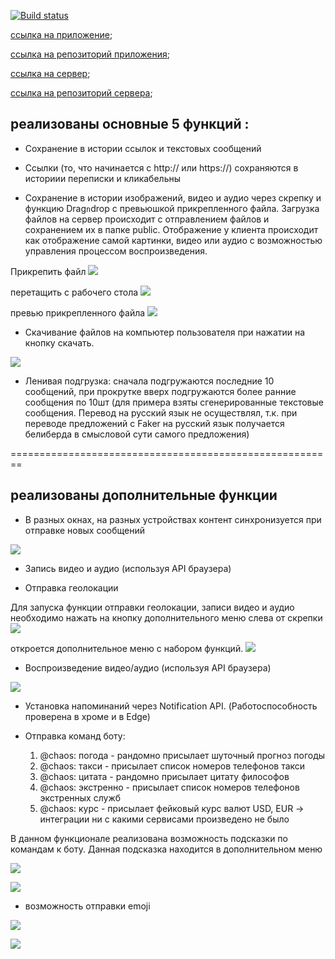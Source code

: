 [![Build status](https://ci.appveyor.com/api/projects/status/9coqvka27plv4wfr?svg=true)](https://ci.appveyor.com/project/Yushkevich-A-A/ahj-diploma)

[ссылка на приложение](https://yushkevich-a-a.github.io/ahj-diploma/);

[ссылка на репозиторий приложения](https://github.com/Yushkevich-A-A/ahj-diploma);

[ссылка на сервер](https://yushkevich-ahj-diploma-server.herokuapp.com/);

[ссылка на репозиторий сервера](https://github.com/Yushkevich-A-A/ahj-diploma-server);

## реализованы основные 5 функций :

* Сохранение в истории ссылок и текстовых сообщений 

* Ссылки (то, что начинается с http:// или https://) сохраняются в историии переписки и кликабельны

* Сохранение в истории изображений, видео и аудио через скрепку и функцию Drag`n`drop с превьюшкой прикрепленного файла. Загрузка файлов на сервер происходит с отправлением файлов и сохранением их в папке public. Отображение у клиента происходит как отображение самой картинки, видео или аудио с возможностью управления процессом воспроизведения.

Прикрепить файл
![](./pic/paperclip.png)

перетащить с рабочего стола
![](./pic/dnd.png)


превью прикрепленного файла
![](./pic/preview.png)



* Скачивание файлов на компьютер пользователя при нажатии на кнопку скачать.

![](./pic/download.png)

* Ленивая подгрузка: сначала подгружаются последние 10 сообщений, при прокрутке вверх подгружаются более ранние сообщения по 10шт (для примера взяты сгенерированные текстовые сообщения. Перевод на русский язык не осуществлял, т.к. при переводе предложений с Faker на русский язык получается белиберда в смысловой сути самого предложения)

========================================================

## реализованы дополнительные функции

* В разных окнах, на разных устройствах контент синхронизуется при отправке новых сообщений

![](./pic/simultaneousLoading.png)




* Запись видео и аудио (используя API браузера)

* Отправка геолокации

Для запуска функции отправки геолокации, записи видео и аудио необходимо нажать на кнопку дополнительного меню слева от скрепки
![](./pic/buttonEditionalMenu.png)

откроется дополнительное меню с набором функций.
![](./pic/MediaFunctionsAndNotifications.png)




* Воспроизведение видео/аудио (используя API браузера)

![](./pic/StartVideo.png)





* Установка напоминаний через Notification API. (Работоспособность проверена в хроме и в Edge)

* Отправка команд боту: 
     1. @chaos: погода - рандомно присылает шуточный прогноз погоды
     2. @chaos: такси - присылает список номеров телефонов такси
     3. @chaos: цитата - рандомно присылает цитату философов
     4. @chaos: экстренно - присылает список номеров телефонов экстренных служб
     5. @chaos: курс - присылает фейковый курс валют USD, EUR -> интеграции ни с какими сервисами произведено не было

В данном функционале реализована возможность подсказки по командам к боту. Данная подсказка находится в дополнительном меню

![](./pic/help.png)

![](./pic/helpField.png)




* возможность отправки emoji

![](./pic/emoji.png)

![](./pic/messageEmoji.png)


